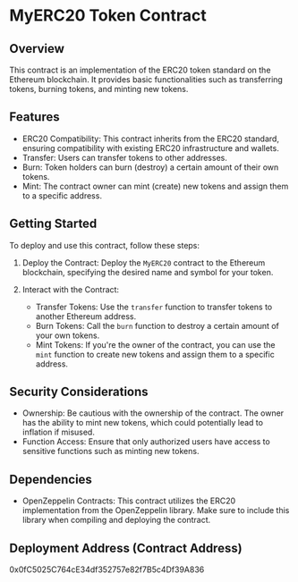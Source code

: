 # MyERC20 Token Contract

## Overview

This contract is an implementation of the ERC20 token standard on the Ethereum blockchain. It provides basic functionalities such as transferring tokens, burning tokens, and minting new tokens.

## Features

- ERC20 Compatibility: This contract inherits from the ERC20 standard, ensuring compatibility with existing ERC20 infrastructure and wallets.
- Transfer: Users can transfer tokens to other addresses.
- Burn: Token holders can burn (destroy) a certain amount of their own tokens.
- Mint: The contract owner can mint (create) new tokens and assign them to a specific address.

## Getting Started

To deploy and use this contract, follow these steps:

1. Deploy the Contract: Deploy the `MyERC20` contract to the Ethereum blockchain, specifying the desired name and symbol for your token.

2. Interact with the Contract:
   - Transfer Tokens: Use the `transfer` function to transfer tokens to another Ethereum address.
   - Burn Tokens: Call the `burn` function to destroy a certain amount of your own tokens.
   - Mint Tokens: If you're the owner of the contract, you can use the `mint` function to create new tokens and assign them to a specific address.

## Security Considerations

- Ownership: Be cautious with the ownership of the contract. The owner has the ability to mint new tokens, which could potentially lead to inflation if misused.
- Function Access: Ensure that only authorized users have access to sensitive functions such as minting new tokens.


## Dependencies

- OpenZeppelin Contracts: This contract utilizes the ERC20 implementation from the OpenZeppelin library. Make sure to include this library when compiling and deploying the contract.

## Deployment Address (Contract Address)
  0x0fC5025C764cE34df352757e82f7B5c4Df39A836


